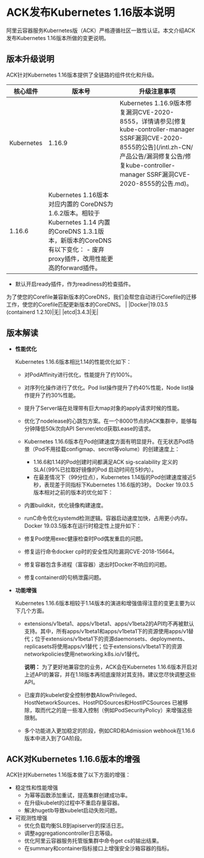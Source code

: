 # ACK发布Kubernetes 1.16版本说明

阿里云容器服务Kubernetes版（ACK）严格遵循社区一致性认证。本文介绍ACK发布Kubernetes 1.16版本所做的变更说明。

## 版本升级说明

ACK针对Kubernetes 1.16版本提供了全链路的组件优化和升级。

|核心组件|版本号|升级注意事项|
|----|---|------|
|Kubernetes|1.16.9|Kubernetes 1.16.9版本修复漏洞CVE-2020-8555，详情请参见[修复kube-controller-manager SSRF漏洞CVE-2020-8555的公告](/intl.zh-CN/产品公告/漏洞修复公告/修复kube-controller-manager SSRF漏洞CVE-2020-8555的公告.md)。|
|1.16.6|Kubernetes 1.16版本对应内置的 CoreDNS为1.6.2版本。相较于Kubernetes 1.14 内置的CoreDNS 1.3.1版本，新版本的CoreDNS有以下变化： -   废弃proxy插件，改用性能更高的forward插件。
-   默认开启ready插件，作为readiness的检查插件。

为了使您的Corefile兼容新版本的CoreDNS，我们会帮您自动进行Corefile的迁移工作，使您的Corefile匹配更新版本的CoreDNS。 |
|Docker|19.03.5 \(containerd 1.2.10\)|无|
|etcd|3.4.3|无|

## 版本解读

-   **性能优化**

    Kubernetes 1.16.6版本相比1.14的性能优化如下：

    -   对PodAffinity进行优化，性能提升了约100%。
    -   对序列化操作进行了优化。Pod list操作提升了约40%性能，Node list操作提升了约30%性能。
    -   提升了Server端在处理带有巨大map对象的apply请求时候的性能。
    -   优化了nodelease的心跳包方案。在一个8000节点的ACK集群中，能够每分钟降低50k次向API Servrer/etcd获取Lease的请求。
    -   Kubernetes 1.16.6版本在Pod创建速度方面有明显提升。在无状态Pod场景（Pod不用挂载configmap、secret等volume）的创建速度上：
        -   1.16.6和1.14的Pod创建时间都满足ACK sig-scalability 定义的SLA\(（99%已拉取好镜像的Pod 启动时间在5秒内）。
        -   在最差情况下（99分位点），Kubernetes 1.14版的Pod创建速度接近5秒，表现差于同指标下Kubernetes 1.16.6版的3秒。
    Docker 19.03.5版本相对之前的版本的优化如下：

    -   内置buildkit，优化镜像构建速度。
    -   runC命令优化systemd检测逻辑。容器启动速度加快，占用更小内存。
    Docker 19.03.5版本在运行时稳定性上提升如下：

    -   修复Pod使用exec健康检查时Pod偶发重启的问题。
    -   修复运行命令docker cp时的安全性风险漏洞CVE-2018-15664。
    -   修复容器包含多进程（富容器）退出时Docker不响应的问题。
    -   修复containerd的句柄泄露问题。
-   **功能增强**

    Kubernetes 1.16.6版本相较于1.14版本的演进和增强值得注意的变更主要为以下几个方面。

    -   extensions/v1beta1、apps/v1beta1、apps/v1beta2的API均不再被默认支持。其中，所有apps/v1beta1和apps/v1beta1下的资源使用apps/v1替代；位于extensions/v1beta1下的资源daemonsets、deployments、replicasets将使用apps/v1替代；位于extensions/v1beta1下的资源networkpolicies使用networking.k8s.io/v1替代。

        **说明：** 为了更好地兼容您的业务，ACK会在Kubernetes 1.16.6版本开启对上述API的兼容，并在1.18版本再彻底废除对其支持。建议您尽快调整这些API。

    -   已废弃的kubelet安全控制参数AllowPrivileged、HostNetworkSources、HostPIDSources和HostIPCSources 已被移除，取而代之的是一些准入控制（例如PodSecurityPolicy）来增强这些限制。
    -   多个功能进入更加稳定的阶段，例如CRD和Admission webhook在1.16.6版本中进入到了GA阶段。

## ACK对Kubernetes 1.16.6版本的增强

ACK针对Kubernetes 1.16版本做了以下方面的增强：

-   稳定性和性能增强
    -   为幂等函数添加重试，提高集群创建成功率。
    -   在升级kubelet的过程中不重启存量容器。
    -   解决hugetlb导致kubelet启动失败问题。
-   可观测性增强
    -   优化负载均衡SLB到apiserver的探活日志。
    -   调整aggregationcontroller日志等级。
    -   优化阿里云容器服务托管版集群中命令get cs的输出结果。
    -   在summary和container指标接口上增强安全沙箱容器的指标。

